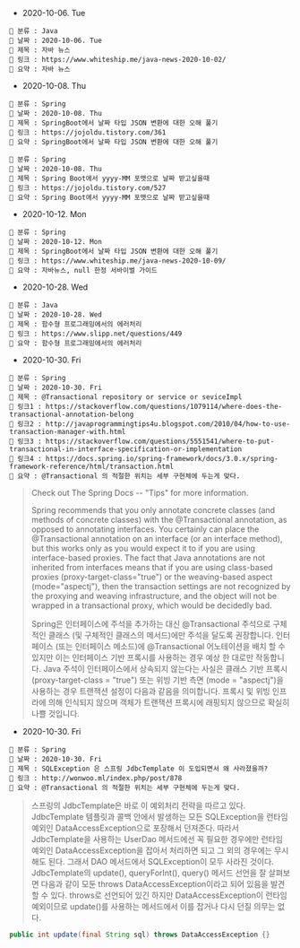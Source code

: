 - 2020-10-06. Tue

```
📌 분류 : Java
📆 날짜 : 2020-10-06. Tue
🎯 제목 : 자바 뉴스
🧬 링크 : https://www.whiteship.me/java-news-2020-10-02/
📖 요약 : 자바 뉴스
```

- 2020-10-08. Thu

```
📌 분류 : Spring
📆 날짜 : 2020-10-08. Thu
🎯 제목 : SpringBoot에서 날짜 타입 JSON 변환에 대한 오해 풀기
🧬 링크 : https://jojoldu.tistory.com/361
📖 요약 : SpringBoot에서 날짜 타입 JSON 변환에 대한 오해 풀기
```

```
📌 분류 : Spring
📆 날짜 : 2020-10-08. Thu
🎯 제목 : Spring Boot에서 yyyy-MM 포맷으로 날짜 받고싶을때
🧬 링크 : https://jojoldu.tistory.com/527
📖 요약 : Spring Boot에서 yyyy-MM 포맷으로 날짜 받고싶을때
```

- 2020-10-12. Mon

```
📌 분류 : Spring
📆 날짜 : 2020-10-12. Mon
🎯 제목 : SpringBoot에서 날짜 타입 JSON 변환에 대한 오해 풀기
🧬 링크 : https://www.whiteship.me/java-news-2020-10-09/
📖 요약 : 자바뉴스, null 한정 서바이벌 가이드
```

- 2020-10-28. Wed

```
📌 분류 : Java
📆 날짜 : 2020-10-28. Wed
🎯 제목 : 함수형 프로그래밍에서의 에러처리
🧬 링크 : https://www.slipp.net/questions/449
📖 요약 : 함수형 프로그래밍에서의 에러처리
```

- 2020-10-30. Fri

```
📌 분류 : Spring
📆 날짜 : 2020-10-30. Fri
🎯 제목 : @Transactional repository or service or seviceImpl
🧬 링크1 : https://stackoverflow.com/questions/1079114/where-does-the-transactional-annotation-belong
🧬 링크2 : http://javaprogrammingtips4u.blogspot.com/2010/04/how-to-use-transaction-manager-with.html
🧬 링크3 : https://stackoverflow.com/questions/5551541/where-to-put-transactional-in-interface-specification-or-implementation
🧬 링크4 : https://docs.spring.io/spring-framework/docs/3.0.x/spring-framework-reference/html/transaction.html
📖 요약 : @Transactional 의 적절한 위치는 세부 구현체에 두는게 맞다.
```

> Check out The Spring Docs -- "Tips" for more information.
>
> Spring recommends that you only annotate concrete classes (and methods of concrete classes) with the @Transactional annotation, as opposed to annotating interfaces. You certainly can place the @Transactional annotation on an interface (or an interface method), but this works only as you would expect it to if you are using interface-based proxies. The fact that Java annotations are not inherited from interfaces means that if you are using class-based proxies (proxy-target-class="true") or the weaving-based aspect (mode="aspectj"), then the transaction settings are not recognized by the proxying and weaving infrastructure, and the object will not be wrapped in a transactional proxy, which would be decidedly bad.
>
> Spring은 인터페이스에 주석을 추가하는 대신 @Transactional 주석으로 구체적인 클래스 (및 구체적인 클래스의 메서드)에만 주석을 달도록 권장합니다. 인터페이스 (또는 인터페이스 메소드)에 @Transactional 어노테이션을 배치 할 수 있지만 이는 인터페이스 기반 프록시를 사용하는 경우 예상 한 대로만 작동합니다. Java 주석이 인터페이스에서 상속되지 않는다는 사실은 클래스 기반 프록시 (proxy-target-class = "true") 또는 위빙 기반 측면 (mode = "aspectj")을 사용하는 경우 트랜잭션 설정이 다음과 같음을 의미합니다. 프록시 및 위빙 인프라에 의해 인식되지 않으며 객체가 트랜잭션 프록시에 래핑되지 않으므로 확실히 나쁠 것입니다.

- 2020-10-30. Fri

```
📌 분류 : Spring
📆 날짜 : 2020-10-30. Fri
🎯 제목 : SQLException 은 스프링 JdbcTemplate 이 도입되면서 왜 사라졌을까?
🧬 링크 : http://wonwoo.ml/index.php/post/878
📖 요약 : @Transactional 의 적절한 위치는 세부 구현체에 두는게 맞다.
```

> 스프링의 JdbcTemplate은 바로 이 예외처리 전략을 따르고 있다. JdbcTemplate 템플릿과 콜백 안에서 발생하는 모든 SQLException을 런타임 예외인 DataAccessException으로 포장해서 던져준다. 따라서 JdbcTemplate을 사용하는 UserDao 메서드에선 꼭 필요한 경우에만 런타임 예외인 DataAccessException을 잡아서 처리하면 되고 그 외의 경우에는 무시해도 된다. 그래서 DAO 메서드에서 SQLException이 모두 사라진 것이다.
JdbcTemplate의 update(), queryForInt(), query() 메서드 선언을 잘 살펴보면 다음과 같이 모둔 throws DataAccessException이라고 되어 있음을 발견할 수 있다. throws로 선언되어 있긴 하지만 DataAccessException이 런타임 예외이므로 update()를 사용하는 메서드에서 이를 잡거나 다시 던질 의무는 없다.

```java
public int update(final String sql) throws DataAccessException {}
```
